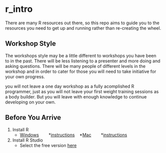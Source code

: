 # r_intro
There are many R resources out there, so this repo aims to guide you to the resources you need to get up and running rather than re-creating the wheel. 

## Workshop Style
The workshops style may be a little different to workshops you have been to in the past. There will be less listening to a presenter and more doing and asking questions. There will be many people of different levels in the workshop and in order to cater for those you will need to take initiative for your own progress. 

you will not leave a one day workshop as a fully acomplished R programmer, just as you will not leave your first weight training sessions as a body builder. But you will leave with enough knowledge to continue developing on your own. 

## Before You Arrive

1. Install R   
    * [Windows](https://cran.r-project.org/bin/windows/base/)
        *[instructions](https://medium.com/@GalarnykMichael/install-r-and-rstudio-on-windows-5f503f708027)
    *[Mac](https://cran.r-project.org/bin/macosx/)
        *[instructions](https://medium.com/@GalarnykMichael/install-r-and-rstudio-on-mac-e911606ce4f4)
2. Install R Studio
    * Select the free version [here](https://www.rstudio.com/products/rstudio/download/) 

